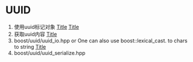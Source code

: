<!--
 * @Author: yao.xie 1595341200@qq.com
 * @Date: 2023-08-03 15:24:52
 * @LastEditors: yao.xie 1595341200@qq.com
 * @LastEditTime: 2023-08-03 16:09:16
 * @FilePath: /boost学习/uuid/README.md
 * @Description: 这是默认设置,请设置`customMade`, 打开koroFileHeader查看配置 进行设置: https://github.com/OBKoro1/koro1FileHeader/wiki/%E9%85%8D%E7%BD%AE
-->
# UUID
1. 使用uuid标记对象
    [Title](src/1.cpp)
    [Title](src/2.cpp)
2. 获取uuid内容
    [Title](src/3.cpp)
3. boost/uuid/uuid_io.hpp or One can also use boost::lexical_cast.
   to chars
   to string
   [Title](src/4.cpp)
4. boost/uuid/uuid_serialize.hpp
